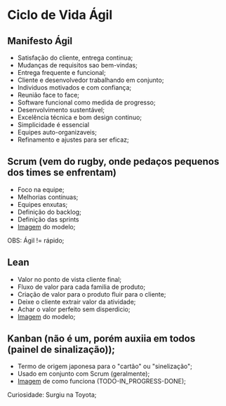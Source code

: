 # Ciclo de Vida Ágil

## Manifesto Ágil

- Satisfação do cliente, entrega continua;
- Mudanças de requisitos sao bem-vindas;
- Entrega frequente e funcional;
- Cliente e desenvolvedor trabalhando em conjunto;
- Individuos motivados e com confiança;
- Reunião face to face;
- Software funcional como medida de progresso;
- Desenvolvimento sustentável;
- Excelência técnica e bom design continuo;
- Simplicidade é essencial
- Equipes auto-organizaveis;
- Refinamento e ajustes para ser eficaz;

## Scrum (vem do rugby, onde pedaços pequenos dos times se enfrentam)
- Foco na equipe;
- Melhorias continuas;
- Equipes enxutas;
- Definição do backlog;
- Definição das sprints
- [Imagem](https://media.discordapp.net/attachments/1032045970059440190/1032762306611904613/unknown.png?width=876&height=496) do modelo;

OBS: Ágil != rápido;

## Lean

- Valor no ponto de vista cliente final;
- Fluxo de valor para cada familia de produto;
- Criação de valor para o produto fluir para o cliente;
- Deixe o cliente extrair valor da atividade;
- Achar o valor perfeito sem disperdicio;
- [Imagem]() do modelo;

## Kanban (não é um, porém auxiia em todos (painel de sinalização));

- Termo de origem japonesa para o "cartão" ou "sinelização";
- Usado em conjunto com Scrum (geralmente);
- [Imagem]() de como funciona (TODO-IN_PROGRESS-DONE);

Curiosidade: Surgiu na Toyota;
